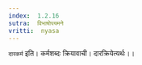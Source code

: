 ```yaml
---
index:  1.2.16
sutra:  विभाषोपयमने
vritti:  nyasa
---
```


`दारकर्म` इति। कर्मशब्दः क्रियावाची। दारक्रियेत्यर्थः।।

